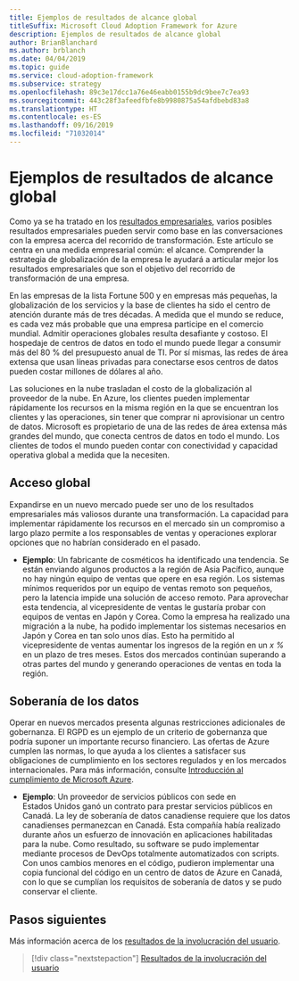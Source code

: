```yaml
---
title: Ejemplos de resultados de alcance global
titleSuffix: Microsoft Cloud Adoption Framework for Azure
description: Ejemplos de resultados de alcance global
author: BrianBlanchard
ms.author: brblanch
ms.date: 04/04/2019
ms.topic: guide
ms.service: cloud-adoption-framework
ms.subservice: strategy
ms.openlocfilehash: 89c3e17dcc1a76e46eabb0155b9dc9bee7c7ea93
ms.sourcegitcommit: 443c28f3afeedfbfe8b9980875a54afdbebd83a8
ms.translationtype: HT
ms.contentlocale: es-ES
ms.lasthandoff: 09/16/2019
ms.locfileid: "71032014"
---
```

# <a name="examples-of-global-reach-outcomes"></a>Ejemplos de resultados de alcance global

Como ya se ha tratado en los [resultados empresariales](./index.md), varios posibles resultados empresariales pueden servir como base en las conversaciones con la empresa acerca del recorrido de transformación. Este artículo se centra en una medida empresarial común: el alcance. Comprender la estrategia de globalización de la empresa le ayudará a articular mejor los resultados empresariales que son el objetivo del recorrido de transformación de una empresa.

En las empresas de la lista Fortune 500 y en empresas más pequeñas, la globalización de los servicios y la base de clientes ha sido el centro de atención durante más de tres décadas. A medida que el mundo se reduce, es cada vez más probable que una empresa participe en el comercio mundial. Admitir operaciones globales resulta desafiante y costoso. El hospedaje de centros de datos en todo el mundo puede llegar a consumir más del 80 % del presupuesto anual de TI. Por sí mismas, las redes de área extensa que usan líneas privadas para conectarse esos centros de datos pueden costar millones de dólares al año.

Las soluciones en la nube trasladan el costo de la globalización al proveedor de la nube. En Azure, los clientes pueden implementar rápidamente los recursos en la misma región en la que se encuentran los clientes y las operaciones, sin tener que comprar ni aprovisionar un centro de datos. Microsoft es propietario de una de las redes de área extensa más grandes del mundo, que conecta centros de datos en todo el mundo. Los clientes de todos el mundo pueden contar con conectividad y capacidad operativa global a medida que la necesiten.

## <a name="global-access"></a>Acceso global

Expandirse en un nuevo mercado puede ser uno de los resultados empresariales más valiosos durante una transformación. La capacidad para implementar rápidamente los recursos en el mercado sin un compromiso a largo plazo permite a los responsables de ventas y operaciones explorar opciones que no habrían considerado en el pasado.

- **Ejemplo**: Un fabricante de cosméticos ha identificado una tendencia. Se están enviando algunos productos a la región de Asia Pacífico, aunque no hay ningún equipo de ventas que opere en esa región. Los sistemas mínimos requeridos por un equipo de ventas remoto son pequeños, pero la latencia impide una solución de acceso remoto. Para aprovechar esta tendencia, al vicepresidente de ventas le gustaría probar con equipos de ventas en Japón y Corea. Como la empresa ha realizado una migración a la nube, ha podido implementar los sistemas necesarios en Japón y Corea en tan solo unos días. Esto ha permitido al vicepresidente de ventas aumentar los ingresos de la región en un _x %_ en un plazo de tres meses. Estos dos mercados continúan superando a otras partes del mundo y generando operaciones de ventas en toda la región.

## <a name="data-sovereignty"></a>Soberanía de los datos

Operar en nuevos mercados presenta algunas restricciones adicionales de gobernanza. El RGPD es un ejemplo de un criterio de gobernanza que podría suponer un importante recurso financiero. Las ofertas de Azure cumplen las normas, lo que ayuda a los clientes a satisfacer sus obligaciones de cumplimiento en los sectores regulados y en los mercados internacionales. Para más información, consulte [Introducción al cumplimiento de Microsoft Azure](https://aka.ms/AzureCompliance).

- **Ejemplo**: Un proveedor de servicios públicos con sede en Estados Unidos ganó un contrato para prestar servicios públicos en Canadá. La ley de soberanía de datos canadiense requiere que los datos canadienses permanezcan en Canadá. Esta compañía había realizado durante años un esfuerzo de innovación en aplicaciones habilitadas para la nube. Como resultado, su software se pudo implementar mediante procesos de DevOps totalmente automatizados con scripts. Con unos cambios menores en el código, pudieron implementar una copia funcional del código en un centro de datos de Azure en Canadá, con lo que se cumplían los requisitos de soberanía de datos y se pudo conservar el cliente.

## <a name="next-steps"></a>Pasos siguientes

Más información acerca de los [resultados de la involucración del usuario](./engagement-outcomes.md).

> [!div class="nextstepaction"]
> [Resultados de la involucración del usuario](./engagement-outcomes.md)

